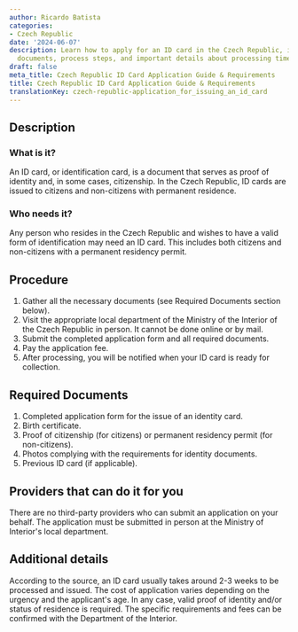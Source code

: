 ```yaml
---
author: Ricardo Batista
categories:
- Czech Republic
date: '2024-06-07'
description: Learn how to apply for an ID card in the Czech Republic, including required
  documents, process steps, and important details about processing time and costs.
draft: false
meta_title: Czech Republic ID Card Application Guide & Requirements
title: Czech Republic ID Card Application Guide & Requirements
translationKey: czech-republic-application_for_issuing_an_id_card
---
```



## Description
### What is it?
An ID card, or identification card, is a document that serves as proof of identity and, in some cases, citizenship. In the Czech Republic, ID cards are issued to citizens and non-citizens with permanent residence.

### Who needs it?
Any person who resides in the Czech Republic and wishes to have a valid form of identification may need an ID card. This includes both citizens and non-citizens with a permanent residency permit.

## Procedure
1. Gather all the necessary documents (see Required Documents section below).
2. Visit the appropriate local department of the Ministry of the Interior of the Czech Republic in person. It cannot be done online or by mail.
3. Submit the completed application form and all required documents.
4. Pay the application fee.
5. After processing, you will be notified when your ID card is ready for collection.

## Required Documents
1. Completed application form for the issue of an identity card.
2. Birth certificate.
3. Proof of citizenship (for citizens) or permanent residency permit (for non-citizens).
4. Photos complying with the requirements for identity documents.
5. Previous ID card (if applicable).

## Providers that can do it for you

There are no third-party providers who can submit an application on your behalf. The application must be submitted in person at the Ministry of Interior's local department.

## Additional details
According to the source, an ID card usually takes around 2-3 weeks to be processed and issued. The cost of application varies depending on the urgency and the applicant's age. In any case, valid proof of identity and/or status of residence is required. The specific requirements and fees can be confirmed with the Department of the Interior.